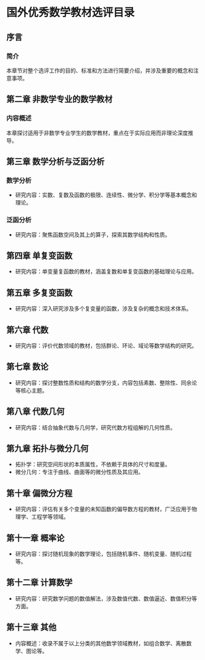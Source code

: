 # 国外优秀数学教材选评目录

## 序言
### 简介
本章节对整个选评工作的目的、标准和方法进行简要介绍，并涉及重要的概念和注意事项。

## 第二章 非数学专业的数学教材
### 内容概述
本章探讨适用于非数学专业学生的数学教材，重点在于实际应用而非理论深度推导。

## 第三章 数学分析与泛函分析
### 数学分析
- 研究内容：实数、复数及函数的极限、连续性、微分学、积分学等基本概念和理论。

### 泛函分析
- 研究内容：聚焦函数空间及其上的算子，探索其数学结构和性质。

## 第四章 单复变函数
- 研究内容：单变量复函数的教材，涵盖复数和单复变函数的基础理论与应用。

## 第五章 多复变函数
- 研究内容：深入研究涉及多个复变量的函数，涉及复杂的概念和技术体系。

## 第六章 代数
- 研究内容：评价代数领域的教材，包括群论、环论、域论等数学结构的研究。

## 第七章 数论
- 研究内容：探讨整数性质和结构的数学分支，内容包括素数、整除性、同余论等核心主题。

## 第八章 代数几何
- 研究内容：结合抽象代数与几何学，研究代数方程组解的几何性质。

## 第九章 拓扑与微分几何
- 拓扑学：研究空间形状的本质属性，不依赖于具体的尺寸和度量。
- 微分几何：专注于曲线、曲面等的微分性质及其应用。

## 第十章 偏微分方程
- 研究内容：评估有关多个变量的未知函数的偏导数方程的教材，广泛应用于物理学、工程学等领域。

## 第十一章 概率论
- 研究内容：探讨随机现象的数学理论，包括随机事件、随机变量、随机过程等。

## 第十二章 计算数学
- 研究内容：研究数学问题的数值解法，涉及数值代数、数值逼近、数值积分等方面。

## 第十三章 其他
- 内容概述：收录不属于以上分类的其他数学领域教材，如组合数学、离散数学、图论等。

